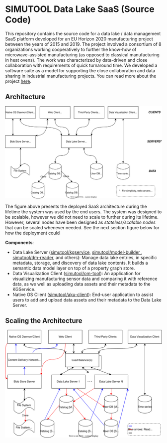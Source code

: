 # SIMUTOOL Data Lake SaaS (Source Code)

This repository contains the source code for a data lake / data management SaaS platform developed for an EU Horizon 2020 manufacturing project between the years of 2015 and 2019. The project involved a consortium of 8 organizations working cooperatively to further the know-how of microwave-assisted manufacturing (as opposed to classical manufacturing in heat ovens). The work was characterized by data-driven and close collaboration with requirements of quick turnaround time. We developed a software suite as a model for supporting the close collaboration and data sharing in industrial manufacturing projects. You can read more about the project [here](https://www.uni-bamberg.de/en/mobi/research/simutool/).

## Architecture

![](simutool_system_design.drawio.svg)


The figure above presents the deployed SaaS architecture during the lifetime the system was used by the end users. The system was designed to be scalable, however we did not need to scale to further during its lifetime. However, several nodes have been designed as *stateless/scalable nodes* that can be scaled whenever needed. See the next section figure below for how the deployment could 

**Components**:

* Data Lake Server ([simutool/kgservice](https://github.com/simutool/kgservice), [simutool/model-builder ](https://github.com/simutool/model-builder), [simutool/dm-reader](https://github.com/simutool/dm-reader), and others): Manage data lake entries, in specific metadata, storage, and discovery of data lake contents. It builds a semantic data model layer on top of a property graph store. 
* Data Visualization Client ([simutool/om-tool](https://github.com/simutool/om-tool)): An application for visualizing manufacturing sensor data and comparing it with reference data, as we well as uploading data assets and their metadata to the KGService.
* Native OS Client ([simutool/aku-client](https://github.com/simutool/aku-client)): End-user application to assist users to add and upload data assets and their metadata to the Data Lake Server.


## Scaling the Architecture



![](simutool_system_design_scaled.drawio.svg)
